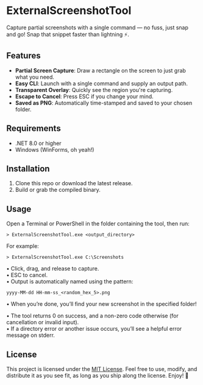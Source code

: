# ExternalScreenshotTool

Capture partial screenshots with a single command — no fuss, just snap and go! Snap that snippet faster than lightning ⚡.

## Features
- **Partial Screen Capture**: Draw a rectangle on the screen to just grab what you need.  
- **Easy CLI**: Launch with a single command and supply an output path.  
- **Transparent Overlay**: Quickly see the region you're capturing.  
- **Escape to Cancel**: Press ESC if you change your mind.  
- **Saved as PNG**: Automatically time-stamped and saved to your chosen folder.  

## Requirements
- .NET 8.0 or higher
- Windows (WinForms, oh yeah!)

## Installation
1. Clone this repo or download the latest release.  
2. Build or grab the compiled binary.  

## Usage
Open a Terminal or PowerShell in the folder containing the tool, then run:

```shell
> ExternalScreenshotTool.exe <output_directory>
```

For example:

```shell
> ExternalScreenshotTool.exe C:\Screenshots
```

• Click, drag, and release to capture.  
• ESC to cancel.  
• Output is automatically named using the pattern:  
  ```
  yyyy-MM-dd HH-mm-ss_<random_hex_5>.png
  ```
• When you’re done, you’ll find your new screenshot in the specified folder!  

• The tool returns 0 on success, and a non-zero code otherwise (for cancellation or invalid input).  
• If a directory error or another issue occurs, you’ll see a helpful error message on stderr.  

## License
This project is licensed under the [MIT License](LICENSE).
Feel free to use, modify, and distribute it as you see fit, as long as you ship along the license. Enjoy! 🤗
